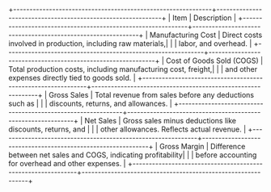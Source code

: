+-------------------------------------------------------------+-------------------------------------------------------------+
|                           Item                              |                          Description                        |
+-------------------------------------------------------------+-------------------------------------------------------------+
|                     Manufacturing Cost                      | Direct costs involved in production, including raw materials,|
|                                                             | labor, and overhead.                                         |
+-------------------------------------------------------------+-------------------------------------------------------------+
|                   Cost of Goods Sold (COGS)                 | Total production costs, including manufacturing cost, freight,|
|                                                             | and other expenses directly tied to goods sold.              |
+-------------------------------------------------------------+-------------------------------------------------------------+
|                        Gross Sales                          | Total revenue from sales before any deductions such as       |
|                                                             | discounts, returns, and allowances.                          |
+-------------------------------------------------------------+-------------------------------------------------------------+
|                         Net Sales                           | Gross sales minus deductions like discounts, returns, and    |
|                                                             | other allowances. Reflects actual revenue.                   |
+-------------------------------------------------------------+-------------------------------------------------------------+
|                       Gross Margin                          | Difference between net sales and COGS, indicating profitability|
|                                                             | before accounting for overhead and other expenses.           |
+-------------------------------------------------------------+-------------------------------------------------------------+
